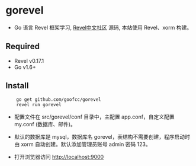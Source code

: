 # gorevel

* Go 语言 Revel 框架学习, [Revel中文社区](http://gorevel.cn) 源码, 本站使用 Revel、xorm 构建。

## Required

* Revel v0.17.1
* Go v1.6+

## Install

```bash
    go get github.com/goofcc/gorevel
    revel run gorevel
```

* 配置文件在 src/gorevel/conf 目录中，主配置 app.conf，自定义配置 my.conf (数据库、邮件)。

* 默认的数据库是 mysql，数据库名 gorevel，表结构不需要创建，程序启动时由 xorm 自动创建。默认添加管理员账号 admin 密码 123。

* 打开浏览器访问 <http://localhost:9000>
